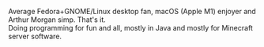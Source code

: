 Average Fedora+GNOME/Linux desktop fan, macOS (Apple M1) enjoyer and Arthur Morgan simp. That's it.  
Doing programming for fun and all, mostly in Java and mostly for Minecraft server software.
<!---
whitebelyash/whitebelyash is a ✨ special ✨ repository because its `README.md` (this file) appears on your GitHub profile.
You can click the Preview link to take a look at your changes.
--->

